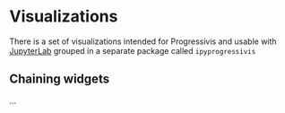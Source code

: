 # Visualizations

There is a set of visualizations intended for Progressivis and usable with [JupyterLab](https://jupyterlab.readthedocs.io/en/latest/) grouped in a separate package called `ipyprogressivis`

## Chaining widgets

...